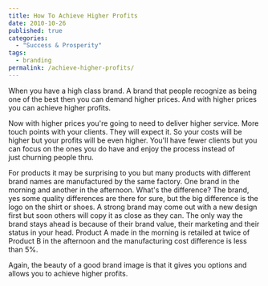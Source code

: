 ```yaml
---
title: How To Achieve Higher Profits
date: 2010-10-26
published: true
categories:
  - "Success & Prosperity"
tags:
  - branding
permalink: /achieve-higher-profits/
---
```

When you have a high class brand. A brand that people recognize as being one of the best then you can demand higher prices. And with higher prices you can achieve higher profits.

Now with higher prices you're going to need to deliver higher service. More touch points with your clients. They will expect it. So your costs will be higher but your profits will be even higher. You'll have fewer clients but you can focus on the ones you do have and enjoy the process instead of just churning people thru.

For products it may be surprising to you but many products with different brand names are manufactured by the same factory. One brand in the morning and another in the afternoon. What's the difference? The brand, yes some quality differences are there for sure, but the big difference is the logo on the shirt or shoes. A strong brand may come out with a new design first but soon others will copy it as close as they can. The only way the brand stays ahead is because of their brand value, their marketing and their status in your head. Product A made in the morning is retailed at twice of Product B in the afternoon and the manufacturing cost difference is less than 5%.

Again, the beauty of a good brand image is that it gives you options and allows you to achieve higher profits.
